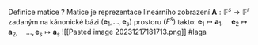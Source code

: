 Definice matice
?
Matice je reprezentace lineárního zobrazení $\mathbf{A}: \mathbb{F}^s \longrightarrow \mathbb{F}^r$ zadaným na kánonické bázi $\left(\mathbf{e}_1, \ldots, \mathbf{e}_s\right)$ prostoru $\mathbf(F^s)$    takto: $\mathbf{e}_1 \mapsto \mathbf{a}_1, \quad \mathbf{e}_2 \mapsto \mathbf{a}_2, \quad \ldots, \mathbf{e}_s \mapsto \mathbf{a}_s$ 
![[Pasted image 20231217181713.png]]
#laga 